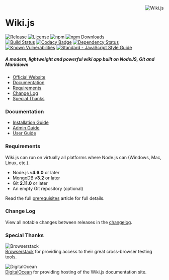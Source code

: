 <a href="https://github.com/Requarks/wiki">
    <img src="https://raw.githubusercontent.com/Requarks/wiki/master/assets/favicons/favicon-96x96.png" alt="Wiki.js" title="Wiki.js" align="right" />
</a>

# Wiki.js

[![Release](https://img.shields.io/github/release/Requarks/wiki.svg?style=flat-square&maxAge=3600)](https://github.com/Requarks/wiki/releases)
[![License](https://img.shields.io/badge/license-AGPLv3-blue.svg?style=flat-square)](https://github.com/requarks/wiki/blob/master/LICENSE)
[![npm](https://img.shields.io/badge/npm-wiki.js-blue.svg?style=flat-square)](https://www.npmjs.com/package/wiki.js)
[![npm Downloads](https://img.shields.io/npm/dt/wiki.js.svg?style=flat-square)](https://www.npmjs.com/package/wiki.js)  
[![Build Status](https://img.shields.io/travis/Requarks/wiki/master.svg?style=flat-square)](https://travis-ci.org/Requarks/wiki)
[![Codacy Badge](https://img.shields.io/codacy/grade/1d0217a3153c4595bdedb322263e55c8/master.svg?style=flat-square)](https://www.codacy.com/app/Requarks/wiki)
[![Dependency Status](https://img.shields.io/gemnasium/Requarks/wiki.svg?style=flat-square)](https://gemnasium.com/github.com/Requarks/wiki)
[![Known Vulnerabilities](https://snyk.io/test/github/requarks/wiki/badge.svg?style=flat-square)](https://snyk.io/test/github/requarks/wiki)
[![Standard - JavaScript Style Guide](https://img.shields.io/badge/code%20style-standard-brightgreen.svg?style=flat-square)](http://standardjs.com/)

##### A modern, lightweight and powerful wiki app built on NodeJS, Git and Markdown

- [Official Website](https://wiki.requarks.io/)
- [Documentation](#documentation)
- [Requirements](#requirements)
- [Change Log](#change-log)
- [Special Thanks](#special-thanks)

### Documentation

- [Installation Guide](https://wiki.requarks.io/get-started.html)
- [Admin Guide](https://docs.wiki.requarks.io/#admin-guide)
- [User Guide](https://docs.wiki.requarks.io/#user-guide)

### Requirements

Wiki.js can run on virtually all platforms where Node.js can (Windows, Mac, Linux, etc.).

- Node.js v**4.6.0** or later
- MongoDB v**3.2** or later
- Git **2.11.0** or later
- An empty Git repository (optional)

Read the full [prerequisites](https://docs.wiki.requarks.io/prerequisites) article for full details.

### Change Log

View all notable changes between releases in the [changelog](https://github.com/Requarks/wiki/blob/master/CHANGELOG.md).

### Special Thanks

![Browserstack](https://wiki.requarks.io/assets/images/logo_browserstack.png)  
[Browserstack](https://www.browserstack.com/) for providing access to their great cross-browser testing tools.

![DigitalOcean](https://wiki.requarks.io/assets/images/logo_digitalocean.png)  
[DigitalOcean](https://www.digitalocean.com/) for providing hosting of the Wiki.js documentation site.
